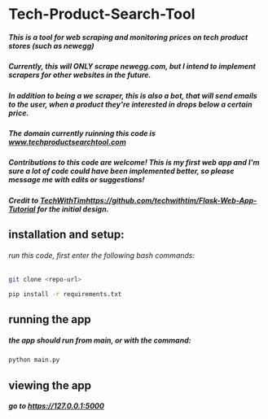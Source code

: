 # Tech-Product-Search-Tool

##### This is a tool for web scraping and monitoring prices on tech product stores (such as newegg)
##### Currently, this will ONLY scrape newegg.com, but I intend to implement scrapers for other websites in the future.
##### In addition to being a we scraper, this is also a bot, that will send emails to the user, when a product they're interested in drops below a certain price.
##### The domain currently ruinning this code is www.techproductsearchtool.com

##### Contributions to this code are welcome!  This is my first web app and I'm sure a lot of code could have been implemented better, so please message me with edits or suggestions!
##### Credit to [TechWithTim](https://github.com/techwithtim/Flask-Web-App-Tutorial)https://github.com/techwithtim/Flask-Web-App-Tutorial for the initial design.

## installation and setup:
###### run this code, first enter the following bash commands:
```bash
git clone <repo-url>
```

```bash
pip install -r requirements.txt
```

## running the app
##### the app should run from main, or with the command:
```bash
python main.py
```

## viewing the app
##### go to https://127.0.0.1:5000
